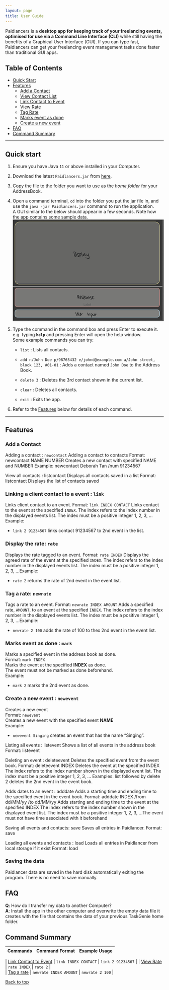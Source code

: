 ```yaml
---
layout: page
title: User Guide
---
```


Paidlancers is a **desktop app for keeping track of your freelancing events, optimised for use via a Command Line Interface (CLI)** while still having the benefits of a Graphical User Interface (GUI). If you can type fast, Paidlancers can get your freelancing event management tasks done faster than traditional GUI apps.

## Table of Contents
- [Quick Start](#quick-start)
- [Features](#features)
  * [Add a Contact](#add-a-contact)
  * [View Contact List](#view-contact-list)
  * [Link Contact to Event](#link-contact-event)
  * [View Rate](#view-rate)
  * [Tag Rate](#tag-rate)
  * [Marks event as done](#marks-event-as-done-:-mark)
  * [Create a new event](#create-a-new-event-:-newevent)
- [FAQ](#faq)
- [Command Summary](#command-summary)

--------------------------------------------------------------------------------------------------------------------

## Quick start

1. Ensure you have Java `11` or above installed in your Computer.

1. Download the latest `Paidlancers.jar` from [here](https://github.com/se-edu/addressbook-level3/releases).

1. Copy the file to the folder you want to use as the _home folder_ for your AddressBook.

1. Open a command terminal, `cd` into the folder you put the jar file in, and use the `java -jar Paidlancers.jar` command to run the application.<br>
   A GUI similar to the below should appear in a few seconds. Note how the app contains some sample data.<br>
   ![Ui](images/Ui.png)

1. Type the command in the command box and press Enter to execute it. e.g. typing **`help`** and pressing Enter will open the help window.<br>
   Some example commands you can try:

   * `list` : Lists all contacts.

   * `add n/John Doe p/98765432 e/johnd@example.com a/John street, block 123, #01-01` : Adds a contact named `John Doe` to the Address Book.

   * `delete 3` : Deletes the 3rd contact shown in the current list.

   * `clear` : Deletes all contacts.

   * `exit` : Exits the app.

1. Refer to the [Features](#features) below for details of each command.

--------------------------------------------------------------------------------------------------------------------

## Features

### Add a Contact
Adding a contact : `newcontact`
Adding a contact to contacts
Format: newcontact NAME NUMBER
Creates a new contact with specified NAME and NUMBER
Example:
newcontact Deborah Tan /num 91234567


View all contacts : listcontact
Displays all contacts saved in a list
Format: listcontact
Displays the list of contacts saved


### Linking a client contact  to a event : `link`
Links client contact to an event.
Format: `link INDEX CONTACT`
Links contact to the event at the specified `INDEX`.
The index refers to the index number in the displayed events list.
The index must be a positive integer 1, 2, 3, …​
Example:
- `link 2 91234567` links contact 91234567 to 2nd event in the list.


### Display the rate: `rate`
Displays the rate tagged to an event.
Format: `rate INDEX`
Displays the agreed rate of the event at the specified `INDEX`.
The index refers to the index number in the displayed events list.
The index must be a positive integer 1, 2, 3, …​
Example: 
- `rate 2` returns the rate of 2nd event in the event list.


### Tag a rate: `newrate`
Tags a rate to an event.
Format: `newrate INDEX AMOUNT`
Adds a specified rate, `AMOUNT`, to an event at the specified `INDEX`.
The index refers to the index number in the displayed events list.
The index must be a positive integer 1, 2, 3, …​
Example: 
- `newrate 2 100` adds the rate of 100 to thex 2nd event in the event list.


### Marks event as done : `mark`
Marks a specified event in the address book as done.  
Format: `mark INDEX`  
Marks the event at the specified **INDEX** as done.  
The event must not be marked as done beforehand.  
Example:  
- `mark 2` marks the 2nd event as done.

### Create a new event : `newevent`
Creates a new event  
Format: `newevent`  
Creates a new event with the specified event **NAME**  
Example: 
- `newevent Singing` creates an event that has the name “Singing”.

Listing all events : listevent
Shows a list of all events in the address book
Format: listevent


Deleting an event : deleteevent
Deletes the specified event from the event book.
Format: deleteevent INDEX
Deletes the event at the specified INDEX
The index refers to the index number shown in the displayed event list.
The index must be a positive integer 1, 2, 3, …​
Examples:
list followed by delete 2 deletes the 2nd event in the event book.


Adds dates to an event : adddate
Adds a starting time and ending time to the specified event in the event book.
Format: adddate INDEX /from dd/MM/yy /to dd/MM/yy
Adds starting and ending time to the event at the specified INDEX
The index refers to the index number shown in the displayed event list.
The index must be a positive integer 1, 2, 3, …​
The event must not have time associated with it beforehand


Saving all events and contacts: save
Saves all entries in Paidlancer.
Format: save


Loading all events and contacts : load
Loads all entries in Paidlancer from local storage if it exist
Format: load

### Saving the data

Paidlancer data are saved in the hard disk automatically exiting the program. There is no need to save manually.

## FAQ

**Q**: How do I transfer my data to another Computer?  
**A**: Install the app in the other computer and overwrite the empty data file it creates with the file that contains the data of your previous TaskGenie home folder.

## Command Summary
|                   Commands                    |                     Command Format                      |                        Example Usage                          | 
|:---------------------------------------------:|:-------------------------------------------------------:|:-------------------------------------------------------------:|

| [Link Contact to Event](#link-contact-event) | `link INDEX CONTACT` | `link 2 91234567` |
| [View Rate](#view-rate) | `rate INDEX` | `rate 2` |  
| [Tag a rate](#tag-rate) | `newrate INDEX AMOUNT` | `newrate 2 100` |


[Back to top](#user-guide-for-taskgenie)

